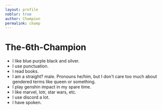 ```yaml
---
layout: profile
noblur: true
author: Champion
permalink: champ
---
```


# The-6th-Champion
- I like blue purple black and silver.
- I use punctuation.
- I read books.
- I am a straight? male. Pronouns he/him, but I don't care too much about gendered terms like queen or something.
- I play genshin impact in my spare time.
- I like marvel, lotr, star wars, etc.
- I use discord a lot.
- I have spoken.
